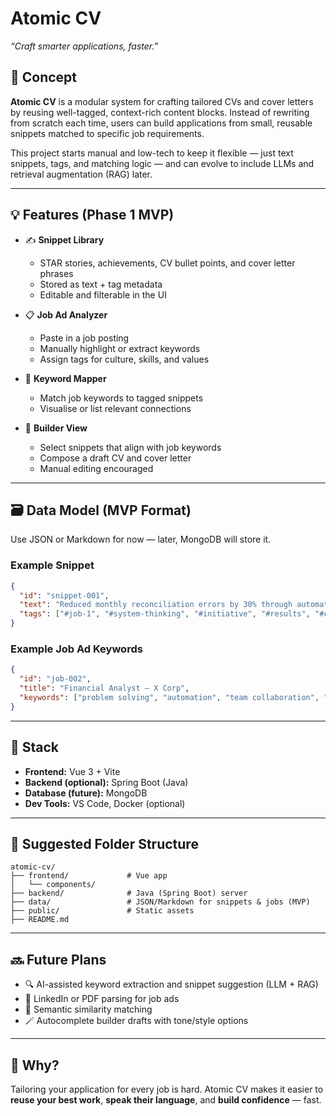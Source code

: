 # Atomic CV

_“Craft smarter applications, faster.”_

## 🧠 Concept

**Atomic CV** is a modular system for crafting tailored CVs and cover letters by reusing well-tagged, context-rich content blocks. Instead of rewriting from scratch each time, users can build applications from small, reusable snippets matched to specific job requirements.

This project starts manual and low-tech to keep it flexible — just text snippets, tags, and matching logic — and can evolve to include LLMs and retrieval augmentation (RAG) later.

---

## 💡 Features (Phase 1 MVP)

- ✍️ **Snippet Library**
  - STAR stories, achievements, CV bullet points, and cover letter phrases
  - Stored as text + tag metadata
  - Editable and filterable in the UI

- 📋 **Job Ad Analyzer**
  - Paste in a job posting
  - Manually highlight or extract keywords
  - Assign tags for culture, skills, and values

- 🧷 **Keyword Mapper**
  - Match job keywords to tagged snippets
  - Visualise or list relevant connections

- 🧰 **Builder View**
  - Select snippets that align with job keywords
  - Compose a draft CV and cover letter
  - Manual editing encouraged

---

## 🗃 Data Model (MVP Format)

Use JSON or Markdown for now — later, MongoDB will store it.

### Example Snippet

```json
{
  "id": "snippet-001",
  "text": "Reduced monthly reconciliation errors by 30% through automating validation checks.",
  "tags": ["#job-1", "#system-thinking", "#initiative", "#results", "#cv"]
}
````

### Example Job Ad Keywords

```json
{
  "id": "job-002",
  "title": "Financial Analyst – X Corp",
  "keywords": ["problem solving", "automation", "team collaboration", "impact"]
}
```

---

## 🧱 Stack

* **Frontend:** Vue 3 + Vite
* **Backend (optional):** Spring Boot (Java)
* **Database (future):** MongoDB
* **Dev Tools:** VS Code, Docker (optional)

---

## 🔧 Suggested Folder Structure

```
atomic-cv/
├── frontend/             # Vue app
│   └── components/
├── backend/              # Java (Spring Boot) server
├── data/                 # JSON/Markdown for snippets & jobs (MVP)
├── public/               # Static assets
├── README.md
```

---

## 🔜 Future Plans

* 🔍 AI-assisted keyword extraction and snippet suggestion (LLM + RAG)
* 🔄 LinkedIn or PDF parsing for job ads
* 🧠 Semantic similarity matching
* 🪄 Autocomplete builder drafts with tone/style options

---

## 📣 Why?

Tailoring your application for every job is hard. Atomic CV makes it easier to **reuse your best work**, **speak their language**, and **build confidence** — fast.

